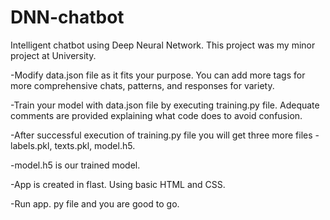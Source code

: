 # DNN-chatbot
Intelligent chatbot using Deep Neural Network. This project was my minor project at University.

-Modify data.json file as it fits your purpose. You can add more tags for more comprehensive chats, patterns, and responses for variety.

-Train your model with data.json file by executing training.py file. Adequate comments are provided explaining what code does to avoid confusion.

-After successful execution of training.py file you will get three more files - labels.pkl, texts.pkl, model.h5.

-model.h5 is our trained model.

-App is created in flast. Using basic HTML and CSS.

-Run app. py file and you are good to go.
